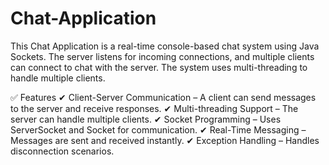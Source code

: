 # Chat-Application

This Chat Application is a real-time console-based chat system using Java Sockets. The server listens for incoming connections, and multiple clients can connect to chat with the server. The system uses multi-threading to handle multiple clients.

✅ Features
✔ Client-Server Communication – A client can send messages to the server and receive responses.
✔ Multi-threading Support – The server can handle multiple clients.
✔ Socket Programming – Uses ServerSocket and Socket for communication.
✔ Real-Time Messaging – Messages are sent and received instantly.
✔ Exception Handling – Handles disconnection scenarios.

